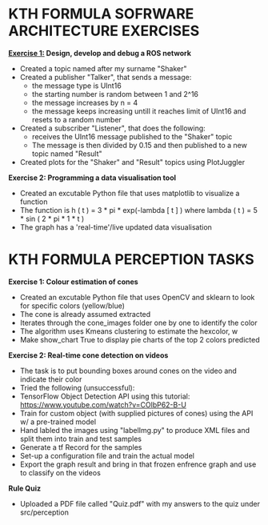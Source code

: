 # KTH FORMULA SOFRWARE ARCHITECTURE EXERCISES

<b><u>Exercise 1:</u> Design, develop and debug a ROS network</b>
 
* Created a topic named after my surname "Shaker"
* Created a publisher "Talker", that sends a message:
  * the message type is UInt16
  * the starting number is random between 1 and 2^16
  * the message increases by n = 4
  * the message keeps increasing untill it reaches limit of UInt16 and resets to a random number
* Created a subscriber "Listener", that does the following:
  * receives the UInt16 message published to the "Shaker" topic
  * The message is then divided by 0.15 and then published to a new topic named "Result"
* Created plots for the "Shaker" and "Result" topics using PlotJuggler

<b>Exercise 2: Programming a data visualisation tool</b>
 
* Created an excutable Python file that uses matplotlib to visualize a function
* The function is h ( t ) = 3 * pi * exp(-lambda [ t ] ) where lambda ( t ) = 5 * sin ( 2 * pi * 1 * t )
* The graph has a 'real-time'/live updated data visualisation

# KTH FORMULA PERCEPTION TASKS
<b>Exercise 1: Colour estimation of cones</b>
 
* Created an excutable Python file that uses OpenCV and sklearn to look for specific colors (yellow/blue)
* The cone is already assumed extracted
* Iterates through the cone_images folder one by one to identify the color
* The algorithm uses Kmeans clustering to estimate the hexcolor, w
* Make show_chart True to display pie charts of the top 2 colors predicted

<b>Exercise 2: Real-time cone detection on videos</b>

* The task is to put bounding boxes around cones on the video and indicate their color
* Tried the following (unsuccessful):
 * TensorFlow Object Detection API using this tutorial: https://www.youtube.com/watch?v=COlbP62-B-U
 * Train for custom object (with supplied pictures of cones) using the API w/ a pre-trained model
 * Hand labled the images using "labelImg.py" to produce XML files and split them into train and test samples
 * Generate a tf Record for the samples
 * Set-up a configuration file and train the actual model
 * Export the graph result and bring in that frozen enfrence graph and use to classify on the videos

<b>Rule Quiz</b>

* Uploaded a PDF file called "Quiz.pdf" with my answers to the quiz under src/perception
